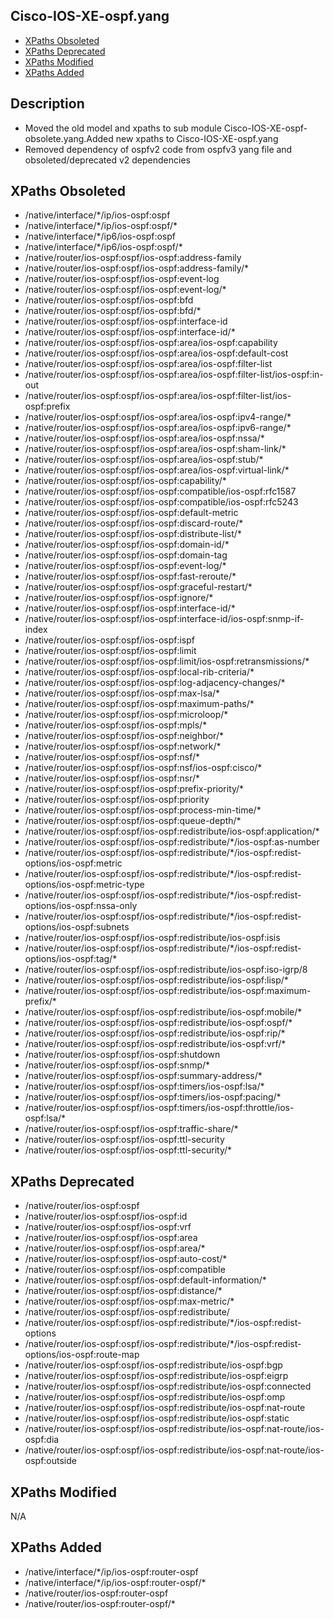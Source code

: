 ## Cisco-IOS-XE-ospf.yang

- [XPaths Obsoleted](#xpaths-obsoleted)
- [XPaths Deprecated](#xpaths-deprecated)
- [XPaths Modified](#xpaths-modified)
- [XPaths Added](#xpaths-added)


## Description
- Moved the old model and xpaths to sub module Cisco-IOS-XE-ospf-obsolete.yang.Added new xpaths to Cisco-IOS-XE-ospf.yang
- Removed dependency of ospfv2 code from ospfv3 yang file and obsoleted/deprecated v2 dependencies

## XPaths Obsoleted


- /native/interface/\*/ip/ios-ospf:ospf
- /native/interface/\*/ip/ios-ospf:ospf/*
- /native/interface/\*/ip6/ios-ospf:ospf
- /native/interface/\*/ip6/ios-ospf:ospf/*
- /native/router/ios-ospf:ospf/ios-ospf:address-family
- /native/router/ios-ospf:ospf/ios-ospf:address-family/\*
- /native/router/ios-ospf:ospf/ios-ospf:event-log
- /native/router/ios-ospf:ospf/ios-ospf:event-log/\*
- /native/router/ios-ospf:ospf/ios-ospf:bfd
- /native/router/ios-ospf:ospf/ios-ospf:bfd/\*
- /native/router/ios-ospf:ospf/ios-ospf:interface-id
- /native/router/ios-ospf:ospf/ios-ospf:interface-id/\*
- /native/router/ios-ospf:ospf/ios-ospf:area/ios-ospf:capability
- /native/router/ios-ospf:ospf/ios-ospf:area/ios-ospf:default-cost
- /native/router/ios-ospf:ospf/ios-ospf:area/ios-ospf:filter-list
- /native/router/ios-ospf:ospf/ios-ospf:area/ios-ospf:filter-list/ios-ospf:in-out
- /native/router/ios-ospf:ospf/ios-ospf:area/ios-ospf:filter-list/ios-ospf:prefix
- /native/router/ios-ospf:ospf/ios-ospf:area/ios-ospf:ipv4-range/\*
- /native/router/ios-ospf:ospf/ios-ospf:area/ios-ospf:ipv6-range/\*
- /native/router/ios-ospf:ospf/ios-ospf:area/ios-ospf:nssa/\*
- /native/router/ios-ospf:ospf/ios-ospf:area/ios-ospf:sham-link/\*
- /native/router/ios-ospf:ospf/ios-ospf:area/ios-ospf:stub/\*
- /native/router/ios-ospf:ospf/ios-ospf:area/ios-ospf:virtual-link/\*
- /native/router/ios-ospf:ospf/ios-ospf:capability/\*
- /native/router/ios-ospf:ospf/ios-ospf:compatible/ios-ospf:rfc1587
- /native/router/ios-ospf:ospf/ios-ospf:compatible/ios-ospf:rfc5243
- /native/router/ios-ospf:ospf/ios-ospf:default-metric
- /native/router/ios-ospf:ospf/ios-ospf:discard-route/\*
- /native/router/ios-ospf:ospf/ios-ospf:distribute-list/\*
- /native/router/ios-ospf:ospf/ios-ospf:domain-id/\*
- /native/router/ios-ospf:ospf/ios-ospf:domain-tag
- /native/router/ios-ospf:ospf/ios-ospf:event-log/\*
- /native/router/ios-ospf:ospf/ios-ospf:fast-reroute/\*
- /native/router/ios-ospf:ospf/ios-ospf:graceful-restart/\*
- /native/router/ios-ospf:ospf/ios-ospf:ignore/\*
- /native/router/ios-ospf:ospf/ios-ospf:interface-id/\*
- /native/router/ios-ospf:ospf/ios-ospf:interface-id/ios-ospf:snmp-if-index
- /native/router/ios-ospf:ospf/ios-ospf:ispf
- /native/router/ios-ospf:ospf/ios-ospf:limit
- /native/router/ios-ospf:ospf/ios-ospf:limit/ios-ospf:retransmissions/\*
- /native/router/ios-ospf:ospf/ios-ospf:local-rib-criteria/\*
- /native/router/ios-ospf:ospf/ios-ospf:log-adjacency-changes/\*
- /native/router/ios-ospf:ospf/ios-ospf:max-lsa/\*
- /native/router/ios-ospf:ospf/ios-ospf:maximum-paths/\*
- /native/router/ios-ospf:ospf/ios-ospf:microloop/\*
- /native/router/ios-ospf:ospf/ios-ospf:mpls/\*
- /native/router/ios-ospf:ospf/ios-ospf:neighbor/\*
- /native/router/ios-ospf:ospf/ios-ospf:network/\*
- /native/router/ios-ospf:ospf/ios-ospf:nsf/\*
- /native/router/ios-ospf:ospf/ios-ospf:nsf/ios-ospf:cisco/\*
- /native/router/ios-ospf:ospf/ios-ospf:nsr/\*
- /native/router/ios-ospf:ospf/ios-ospf:prefix-priority/\*
- /native/router/ios-ospf:ospf/ios-ospf:priority
- /native/router/ios-ospf:ospf/ios-ospf:process-min-time/\*
- /native/router/ios-ospf:ospf/ios-ospf:queue-depth/\*
- /native/router/ios-ospf:ospf/ios-ospf:redistribute/ios-ospf:application/\*
- /native/router/ios-ospf:ospf/ios-ospf:redistribute/\*/ios-ospf:as-number
- /native/router/ios-ospf:ospf/ios-ospf:redistribute/\*/ios-ospf:redist-options/ios-ospf:metric
- /native/router/ios-ospf:ospf/ios-ospf:redistribute/\*/ios-ospf:redist-options/ios-ospf:metric-type
- /native/router/ios-ospf:ospf/ios-ospf:redistribute/\*/ios-ospf:redist-options/ios-ospf:nssa-only
- /native/router/ios-ospf:ospf/ios-ospf:redistribute/\*/ios-ospf:redist-options/ios-ospf:subnets
- /native/router/ios-ospf:ospf/ios-ospf:redistribute/ios-ospf:isis
- /native/router/ios-ospf:ospf/ios-ospf:redistribute/\*/ios-ospf:redist-options/ios-ospf:tag/*
- /native/router/ios-ospf:ospf/ios-ospf:redistribute/ios-ospf:iso-igrp/8
- /native/router/ios-ospf:ospf/ios-ospf:redistribute/ios-ospf:lisp/\*
- /native/router/ios-ospf:ospf/ios-ospf:redistribute/ios-ospf:maximum-prefix/\*
- /native/router/ios-ospf:ospf/ios-ospf:redistribute/ios-ospf:mobile/\*
- /native/router/ios-ospf:ospf/ios-ospf:redistribute/ios-ospf:ospf/\*
- /native/router/ios-ospf:ospf/ios-ospf:redistribute/ios-ospf:rip/\*
- /native/router/ios-ospf:ospf/ios-ospf:redistribute/ios-ospf:vrf/\*
- /native/router/ios-ospf:ospf/ios-ospf:shutdown
- /native/router/ios-ospf:ospf/ios-ospf:snmp/\*
- /native/router/ios-ospf:ospf/ios-ospf:summary-address/\*
- /native/router/ios-ospf:ospf/ios-ospf:timers/ios-ospf:lsa/\*
- /native/router/ios-ospf:ospf/ios-ospf:timers/ios-ospf:pacing/\*
- /native/router/ios-ospf:ospf/ios-ospf:timers/ios-ospf:throttle/ios-ospf:lsa/\*
- /native/router/ios-ospf:ospf/ios-ospf:traffic-share/\*
- /native/router/ios-ospf:ospf/ios-ospf:ttl-security
- /native/router/ios-ospf:ospf/ios-ospf:ttl-security/\*

## XPaths Deprecated


- /native/router/ios-ospf:ospf
- /native/router/ios-ospf:ospf/ios-ospf:id
- /native/router/ios-ospf:ospf/ios-ospf:vrf
- /native/router/ios-ospf:ospf/ios-ospf:area
- /native/router/ios-ospf:ospf/ios-ospf:area/\*
- /native/router/ios-ospf:ospf/ios-ospf:auto-cost/\*
- /native/router/ios-ospf:ospf/ios-ospf:compatible
- /native/router/ios-ospf:ospf/ios-ospf:default-information/\*
- /native/router/ios-ospf:ospf/ios-ospf:distance/\*
- /native/router/ios-ospf:ospf/ios-ospf:max-metric/\*
- /native/router/ios-ospf:ospf/ios-ospf:redistribute/
- /native/router/ios-ospf:ospf/ios-ospf:redistribute/\*/ios-ospf:redist-options
- /native/router/ios-ospf:ospf/ios-ospf:redistribute/\*/ios-ospf:redist-options/ios-ospf:route-map
- /native/router/ios-ospf:ospf/ios-ospf:redistribute/ios-ospf:bgp
- /native/router/ios-ospf:ospf/ios-ospf:redistribute/ios-ospf:eigrp
- /native/router/ios-ospf:ospf/ios-ospf:redistribute/ios-ospf:connected
- /native/router/ios-ospf:ospf/ios-ospf:redistribute/ios-ospf:omp
- /native/router/ios-ospf:ospf/ios-ospf:redistribute/ios-ospf:nat-route
- /native/router/ios-ospf:ospf/ios-ospf:redistribute/ios-ospf:static
- /native/router/ios-ospf:ospf/ios-ospf:redistribute/ios-ospf:nat-route/ios-ospf:dia
- /native/router/ios-ospf:ospf/ios-ospf:redistribute/ios-ospf:nat-route/ios-ospf:outside


## XPaths Modified

N/A

## XPaths Added

- /native/interface/\*/ip/ios-ospf:router-ospf
- /native/interface/\*/ip/ios-ospf:router-ospf/*
- /native/router/ios-ospf:router-ospf
- /native/router/ios-ospf:router-ospf/\*

